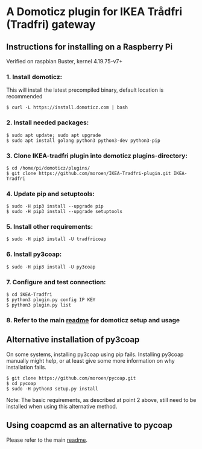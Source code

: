 # A Domoticz plugin for IKEA Trådfri (Tradfri) gateway

## Instructions for installing on a Raspberry Pi
Verified on raspbian Buster, kernel 4.19.75-v7+

### 1. Install domoticz:
This will install the latest precompiled binary, default location is recommended
```
$ curl -L https://install.domoticz.com | bash
```

### 2. Install needed packages:
```
$ sudo apt update; sudo apt upgrade
$ sudo apt install golang python3 python3-dev python3-pip
```

### 3. Clone IKEA-tradfri plugin into domoticz plugins-directory:
```
$ cd /home/pi/domoticz/plugins/
$ git clone https://github.com/moroen/IKEA-Tradfri-plugin.git IKEA-Tradfri
```

### 4. Update pip and setuptools: 
```shell
$ sudo -H pip3 install --upgrade pip
$ sudo -H pip3 install --upgrade setuptools
```

### 5. Install other requirements:
```shell
$ sudo -H pip3 install -U tradfricoap
```

### 6. Install py3coap:
```shell
$ sudo -H pip3 install -U py3coap
```


### 7. Configure and test connection:
```shell
$ cd iKEA-Tradfri
$ python3 plugin.py config IP KEY
$ python3 plugin.py list
```
### 8. Refer to the main [readme](README.md) for domoticz setup and usage


## Alternative installation of py3coap
On some systems, installing py3coap using pip fails. Installing py3coap manually might help, or at least give some more information on why installation fails.

```shell
$ git clone https://github.com/moroen/pycoap.git
$ cd pycoap
$ sudo -H python3 setup.py install
```

Note: The basic requirements, as described at point 2 above, still need to be installed when using this alternative method.

## Using coapcmd as an alternative to pycoap
Please refer to the main [readme](README.md).